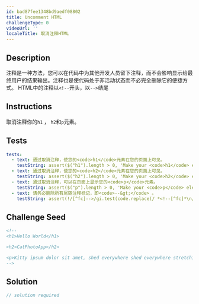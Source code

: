 ```yaml
---
id: bad87fee1348bd9aedf08802
title: Uncomment HTML
challengeType: 0
videoUrl: ''
localeTitle: 取消注释HTML
---
```


## Description
<section id="description">注释是一种方法，您可以在代码中为其他开发人员留下注释，而不会影响显示给最终用户的结果输出。注释也是使代码处于非活动状态而不必完全删除它的便捷方式。 HTML中的注释以<code>&lt;!--</code>开头，以<code>--&gt;</code>结尾</section>

## Instructions
<section id="instructions">取消注释你的<code>h1</code> ， <code>h2</code>和<code>p</code>元素。 </section>

## Tests
<section id='tests'>

```yml
tests:
  - text: 通过取消注释，使您的<code>h1</code>元素在您的页面上可见。
    testString: assert($("h1").length > 0, 'Make your <code>h1</code> element visible on your page by uncommenting it.');
  - text: 通过取消注释，使您的<code>h2</code>元素在您的页面上可见。
    testString: assert($("h2").length > 0, 'Make your <code>h2</code> element visible on your page by uncommenting it.');
  - text: 通过取消注释，可以在页面上显示您的<code>p</code>元素。
    testString: assert($("p").length > 0, 'Make your <code>p</code> element visible on your page by uncommenting it.');
  - text: 请务必删除所有尾随注释标记，即<code>--&gt;</code> 。
    testString: assert(!/[^fc]-->/gi.test(code.replace(/ *<!--[^fc]*\n/g,'')), 'Be sure to delete all trailing comment tags&#44; i.e. <code>--&#62;</code>.');

```

</section>

## Challenge Seed
<section id='challengeSeed'>

<div id='html-seed'>

```html
<!--
<h1>Hello World</h1>

<h2>CatPhotoApp</h2>

<p>Kitty ipsum dolor sit amet, shed everywhere shed everywhere stretching attack your ankles chase the red dot, hairball run catnip eat the grass sniff.</p>
-->

```

</div>



</section>

## Solution
<section id='solution'>

```js
// solution required
```
</section>
